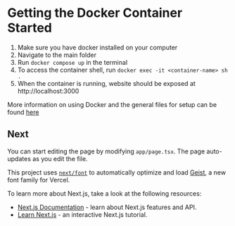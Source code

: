 # Getting the Docker Container Started
1. Make sure you have docker installed on your computer
2. Navigate to the main folder
3. Run `docker compose up` in the terminal
4. To access the container shell,  run `docker exec -it <container-name> sh .`
5. When the container is running, website should be exposed at http://localhost:3000

More information on using Docker and the general files for setup can be found [here](https://docs.docker.com/manuals/)

## Next

You can start editing the page by modifying `app/page.tsx`. The page auto-updates as you edit the file.

This project uses [`next/font`](https://nextjs.org/docs/app/building-your-application/optimizing/fonts) to automatically optimize and load [Geist](https://vercel.com/font), a new font family for Vercel.

To learn more about Next.js, take a look at the following resources:

- [Next.js Documentation](https://nextjs.org/docs) - learn about Next.js features and API.
- [Learn Next.js](https://nextjs.org/learn) - an interactive Next.js tutorial.